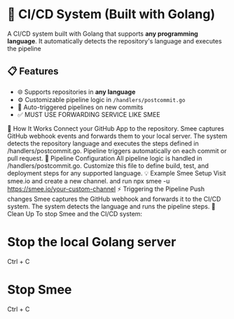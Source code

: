 # 🚀  CI/CD System (Built with Golang)

A  CI/CD system built with Golang that supports **any programming language**. It automatically detects the repository's language and executes the pipeline 

## 📋 Features
- 🌐 Supports repositories in **any language**
- ⚙️ Customizable pipeline logic in `/handlers/postcommit.go`
- 🔄 Auto-triggered pipelines on new commits
- ✅ MUST USE FORWARDING SERVICE LIKE SMEE 

🧪 How It Works
Connect your GitHub App to the repository.
Smee captures GitHub webhook events and forwards them to your local server.
The system detects the repository language and executes the steps defined in /handlers/postcommit.go.
Pipeline triggers automatically on each commit or pull request.
📁 Pipeline Configuration
All pipeline logic is handled in /handlers/postcommit.go.
Customize this file to define build, test, and deployment steps for any supported language.
💡 Example Smee Setup
Visit smee.io and create a new channel.
and run  npx smee -u https://smee.io/your-custom-channel
⚡ Triggering the Pipeline
Push changes
Smee captures the GitHub webhook and forwards it to the CI/CD system.
The system detects the language and runs the pipeline steps.
💾 Clean Up
To stop Smee and the CI/CD system:

# Stop the local Golang server
Ctrl + C

# Stop Smee
Ctrl + C
